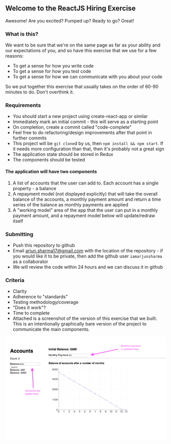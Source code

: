 ## Welcome to the ReactJS Hiring Exercise

Awesome!  Are you excited?  Pumped up?  Ready to go?  Great!

### What is this?

We want to be sure that we're on the same page as far as your ability and our expectations of you, and so have this exercise that we use for a few reasons:

- To get a sense for how you write code
- To get a sense for how you test code
- To get a sense for how we can communicate with you about your code

So we put together this exercise that usually takes on the order of 60-90 minutes to do.  Don't overthink it.

### Requirements

- You should start a new project using create-react-app or similar
- Immediately mark an initial commit - this will serve as a starting point
- On completion, create a commit called "code-complete"
- Feel free to do refactoring/design improvements after that point in further commits
- This project will be `git clone`d by us, then `npm install && npm start`.  If it needs more configuration than that, then it's probably not a great sign
- The application state should be stored in Redux
- The components should be tested

#### The application will have two components

1. A list of accounts that the user can add to.  Each account has a single property - a balance
1. A repayment model (not displayed explicitly) that will take the overall balance of the accounts, a monthly payment amount and return a time series of the balance as monthly payments are applied
1. A "working model" area of the app that the user can put in a monthly payment amount, and a repayment model below will update/redraw itself

### Submitting

- Push this repository to github
- Email arjun.sharma17@gmail.com with the location of the repository - if you would like it to be private, then add the github user `iamarjunsharma` as a collaborator
- We will review the code within 24 hours and we can discuss it in github

### Criteria

- Clarity
- Adherence to "standards"
- Testing methodology/coverage
- "Does it work"?
- Time to complete
- Attached is a screenshot of the version of this exercise that we built.  This is an intentionally graphically bare version of the project to communicate the main components.

<img src="Exercise Screenshot.png" alt="screenshot" class="inline"/>
